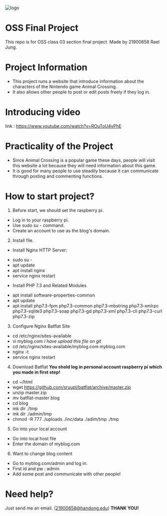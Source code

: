 ![logo](https://user-images.githubusercontent.com/64372881/84566555-0e5aca80-adad-11ea-92ee-0bf457cc8ff1.png)
# OSS Final Project
This repo is for OSS class 03 section final project.
Made by 21900658 Rael Jung. 
# Project Information
- This project runs a website that introduce information about the characters of the Nintendo game Animal Crossing.
- It also allows other people to post or edit posts freely if they log in.
# Introducing video
link : https://www.youtube.com/watch?v=ROuToU4yPhE   
# Practicality of the Project 
- Since Animal Crossing is a popular game these days, people will visit this website a lot because they will need information about this game. 
- It is good for many people to use steadily because it can communicate through posting and commenting functions. 
# How to start project? 
1. Before start, we should set the raspberry pi.
- Log in to your raspberry pi.
- Use sudo su - command.
- Create an account to use as the blog's domain. 
2. Install file.
- Install Nginx HTTP Server:
+ sudo su -
+ apt update
+ apt install nginx
+ service nginx restart
- Install PHP 7.3 and Related Modules
+ apt install software-properties-common
+ apt update
+ apt install php7.3-fpm php7.3-common php7.3-mbstring php7.3-xmlrpc php7.3-sqlite3 php7.3-soap php7.3-gd php7.3-xml php7.3-cli php7.3-curl php7.3-zip
3. Configure Nginx Batflat Site
- cd /etc/nginx/sites-available
- vi myblog.com *I have upload this file on git*
- cd /etc/nginx/sites-available/myblog.com myblog.com
- nginx -t
- service nginx restart
4. Download Batflat
**You shold log in personal account raspberry pi which you made in first step!**
- cd ~/html
- wget https://github.com/sruupl/batflat/archive/master.zip
- unzip master.zip
- mv batflat-master blog
- cd blog
- mk dir ./tmp
- mk dir ./admin/tmp
- chmod -R 777 ./uploads ./inc/data ./adim/tmp ./tmp
5. Go into your local account
- Go into local host file
- Enter the domain of myblog.com
6. Want to change blog content 
- Go to myblog.com/admin and log in. 
- First id and pw : admin
- Add some post and communicate with other people!
# Need help?
Just send me an email. (21900658@handong.edu)
**THANK YOU!**
